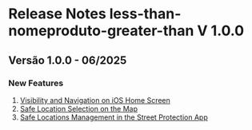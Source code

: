 # Release Notes less-than-nomeproduto-greater-than V 1.0.0

## **Versão 1.0.0 - 06/2025**


### **New Features**

1. [Visibility and Navigation on iOS Home Screen](Visibility-And-Navigation-On-Ios-Home-Screen.md)
2. [Safe Location Selection on the Map](Safe-Location-Selection-On-The-Map.md)
3. [Safe Locations Management in the Street Protection App](Safe-Locations-Management-In-The-Street-Protection-App.md)
